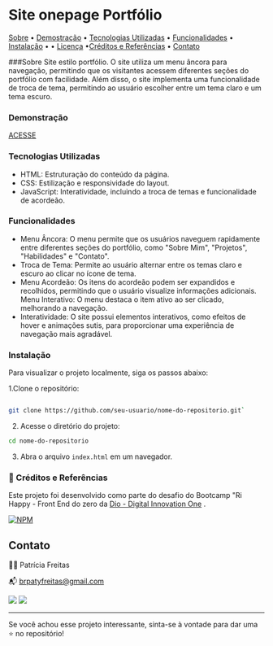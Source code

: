# Site onepage Portfólio
 
[Sobre](#sobre) • [Demostração](#demostração) • [Tecnologias Utilizadas](#tecnologias-utilizadas) • [Funcionalidades](#funcionalidades) • [Instalação](#instalação) • • [Licença](#licenca) •[Créditos e Referências](#referências) • [Contato](#contato)

###Sobre
Site estilo portfólio. O site utiliza um menu âncora para navegação, permitindo que os visitantes acessem diferentes seções do portfólio com facilidade. Além disso, o site implementa uma funcionalidade de troca de tema, permitindo ao usuário escolher entre um tema claro e um tema escuro.

### Demonstração

<a href="" target="_blank">ACESSE</a>


### Tecnologias Utilizadas
- HTML: Estruturação do conteúdo da página.
- CSS: Estilização e responsividade do layout.
- JavaScript: Interatividade, incluindo a troca de temas e funcionalidade de acordeão.

### Funcionalidades
- Menu Âncora: O menu permite que os usuários naveguem rapidamente entre diferentes seções do portfólio, como "Sobre Mim", "Projetos", "Habilidades" e "Contato".
- Troca de Tema: Permite ao usuário alternar entre os temas claro e escuro ao clicar no ícone de tema.
- Menu Acordeão: Os itens do acordeão podem ser expandidos e recolhidos, permitindo que o usuário visualize informações adicionais.
Menu Interativo: O menu destaca o item ativo ao ser clicado, melhorando a navegação.
- Interatividade: O site possui elementos interativos, como efeitos de hover e animações sutis, para proporcionar uma experiência de navegação mais agradável.

### Instalação
Para visualizar o projeto localmente, siga os passos abaixo:

1.Clone o repositório:

  ```bash

  git clone https://github.com/seu-usuario/nome-do-repositorio.git`
  ```

2. Acesse o diretório do projeto:

```bash
cd nome-do-repositorio
 ```

3. Abra o arquivo `index.html` em um navegador.

### 📌 Créditos e Referências

Este projeto foi desenvolvido como parte do desafio do Bootcamp "Ri Happy - Front End do zero da [Dio - Digital Innovation One]( https://www.dio.me/sign-up?ref=2772EA2C589E462BB0C382518E0ACBA2) .

[![NPM](https://img.shields.io/npm/l/react)](https://github.com/patyfreitasbr/Google-Search-Page-Clone/blob/main/LICENSE)


## Contato

👩‍💻 Patrícia Freitas

📬 brpatyfreitas@gmail.com

 <a href="https://www.linkedin.com/in/patyfreitasbr"><img src="https://img.shields.io/badge/LinkedIn-0077B5?style=for-the-badge&logo=linkedin&logoColor=white" target="_blank"></a>
  <a href="https://www.instagram.com/patyfreitasbr"><img src="https://img.shields.io/badge/Instagram-E4405F?style=for-the-badge&logo=instagram&logoColor=white" target="_blank"></a>


<hr>

<p>Se você achou esse projeto interessante, sinta-se à vontade para dar uma ⭐ no repositório!<p>
